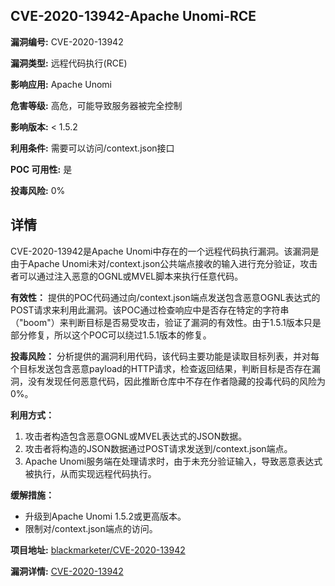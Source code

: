 ## CVE-2020-13942-Apache Unomi-RCE

**漏洞编号:** CVE-2020-13942

**漏洞类型:** 远程代码执行(RCE)

**影响应用:** Apache Unomi

**危害等级:** 高危，可能导致服务器被完全控制

**影响版本:** < 1.5.2

**利用条件:** 需要可以访问/context.json接口

**POC 可用性:** 是

**投毒风险:** 0%

## 详情

CVE-2020-13942是Apache Unomi中存在的一个远程代码执行漏洞。该漏洞是由于Apache Unomi未对/context.json公共端点接收的输入进行充分验证，攻击者可以通过注入恶意的OGNL或MVEL脚本来执行任意代码。

**有效性：**
提供的POC代码通过向/context.json端点发送包含恶意OGNL表达式的POST请求来利用此漏洞。该POC通过检查响应中是否存在特定的字符串（"boom"）来判断目标是否易受攻击，验证了漏洞的有效性。由于1.5.1版本只是部分修复，所以这个POC可以绕过1.5.1版本的修复。

**投毒风险：**
分析提供的漏洞利用代码，该代码主要功能是读取目标列表，并对每个目标发送包含恶意payload的HTTP请求，检查返回结果，判断目标是否存在漏洞，没有发现任何恶意代码，因此推断仓库中不存在作者隐藏的投毒代码的风险为0%。

**利用方式：**
1.  攻击者构造包含恶意OGNL或MVEL表达式的JSON数据。
2.  攻击者将构造的JSON数据通过POST请求发送到/context.json端点。
3.  Apache Unomi服务端在处理请求时，由于未充分验证输入，导致恶意表达式被执行，从而实现远程代码执行。

**缓解措施：**
*   升级到Apache Unomi 1.5.2或更高版本。
*   限制对/context.json端点的访问。

**项目地址:** [blackmarketer/CVE-2020-13942](https://github.com/blackmarketer/CVE-2020-13942)

**漏洞详情:** [CVE-2020-13942](https://nvd.nist.gov/vuln/detail/CVE-2020-13942)
